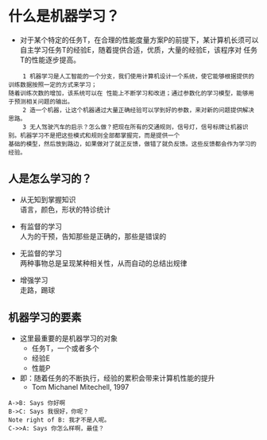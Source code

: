 # 什么是机器学习？
+ 对于某个特定的任务T，在合理的性能度量方案P的前提下，某计算机长须可以自主学习任务T的经验E，随着提供合适，优质，大量的经验E，该程序对
任务T的性能逐步提高。
```text
    1 机器学习是人工智能的一个分支，我们使用计算机设计一个系统，使它能够根据提供的训练数据按照一定的方式来学习；
随着训练次数的增加，该系统可以在 性能上不断学习和改进；通过参数化的学习模型，能够用于预测相关问题的输出。
    2 造一个机器，让这个机器通过大量正确经验可以学到好的参数，来对新的问题提供解决思路。
    3 无人驾驶汽车的启示？怎么做？把现在所有的交通规则，信号灯，信号标牌让机器识别。机器学习不是把这些模式和规则全部都掌握完，而是提供一个
基础的模型，然后放到路边，如果做对了就正反馈，做错了就负反馈。这些反馈都会作为学习的经验。
```
## 人是怎么学习的？
+ 从无知到掌握知识  
语言，颜色，形状的特诊统计

+ 有监督的学习  
人为的干预，告知那些是正确的，那些是错误的

+ 无监督的学习  
两种事物总是呈现某种相关性，从而自动的总结出规律

+ 增强学习  
走路，踢球

## 机器学习的要素
+ 这里最重要的是机器学习的对象
    - 任务T，一个或者多个
    - 经验E
    - 性能P
+ 即：随着任务的不断执行，经验的累积会带来计算机性能的提升
    - Tom Michanel Mitechell, 1997

```sequence
A->B: Says 你好啊
B->C: Says 我很好，你呢？
Note right of B: 我才不是人呢。
C->>A: Says 你怎么样啊，最佳？
```